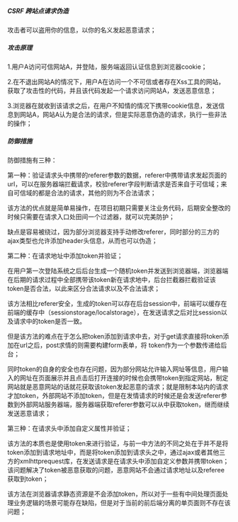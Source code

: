 ##### CSRF 跨站点请求伪造

攻击者可以盗用你的信息，以你的名义发起恶意请求；

##### 攻击原理

1.用户A访问可信网站A，并登陆，服务端返回认证信息到浏览器cookie；

2.在不退出网站A的情况下，用户A在访问一个不可信或者存在Xss工具的网站，获取了攻击性的代码，并且该代码发起一个请求访问网站A，发送恶意信息；

3.浏览器在就收到该请求之后，在用户不知情的情况下携带cookie信息，发送信息到网站A，网站A认为是合法的请求，但是实际恶意伪造的请求，执行一些非法的操作；

##### 防御措施

防御措施有三种：

第一种：验证请求头中携带的referer参数的数据，referer中携带请求发起页面的url，可以在服务器端拦截请求，校验referer字段判断请求是否来自于可信域；来自可信域的都是合法的请求，其他的则为不合法请求；

该方法的优点就是简单易操作，在项目初期只需要关注业务代码，后期安全整改的时候只需要在请求入口处田间一个过滤器，就可以完美防护；

缺点是容易被绕过，因为部分浏览器支持手动修改referer，同时部分的三方的ajax类型也允许添加header头信息，从而也可以伪造；

第二种：在请求地址中添加token并验证；

在用户第一次登陆系统之后后台生成一个随机token并发送到浏览器端，浏览器端在后期的请求过程中全部携带该token新在请求地中，后台拦截器拦截验证该token是否合法，以此来区分合法请求以及不合法请求；

该方法相比referer安全，生成的token可以存在后台session中，前端可以缓存在前端的缓存中（sessionstorage/localstorage），在发送请求之后对比session以及请求中的token是否一致。

但是该方法的难点在于怎么把token添加到请求中去，对于get请求直接将token添加在url之后，post求情的则需要构建form表单，将 token作为一个参数传递给后台；

同时token的自身的安全也存在问题，因为部分网站允许输入网址等信息，用户输入的网址在页面展示并且点击后打开连接的时候也会携带token到指定网站，制定网站就是恶意网站的话就花获取该token发起恶意的请求；就是限制本站内的请求才加token，外部网站不添加token，但是在发情请求的时候还是会发送referer参数到外部网站服务器端，服务器端获取referer参数可以从中获取token，继而继续发送恶意请求；

第三种：在请求头中添加自定义属性并验证；

该方法的本质也是使用token来进行验证，与前一中方法的不同之处在于并不是将token添加到请求地址中，而是将token添加到请求头之中，通过ajax或者其他三方的xmlhttprequest库，在发送请求是在请求头中添加自定义参数并携带token；该问题解决了token被恶意获取的问题，恶意网站不会通过请求地址以及referee获取到token；

该方法在浏览器请求静态资源是不会添加token，所以对于一些有中间处理页面处理业务逻辑的场景可能存在缺陷，但是对于当前的前后端分离的单页面则不存在该问题；